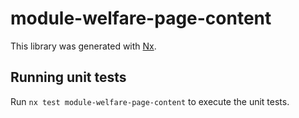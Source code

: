 # module-welfare-page-content

This library was generated with [Nx](https://nx.dev).

## Running unit tests

Run `nx test module-welfare-page-content` to execute the unit tests.
